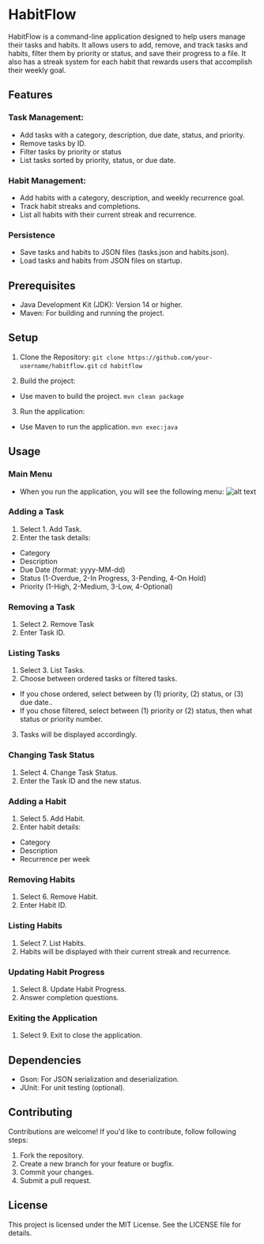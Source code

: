 # HabitFlow

HabitFlow is a command-line application designed to help users manage their tasks and habits. It allows users to add, remove, and track tasks and habits, filter them by priority or status, and save their progress to a file. It also has a streak system for each habit that rewards users that accomplish their weekly goal.

## Features

### Task Management: 

- Add tasks with a category, description, due date, status, and priority.
- Remove tasks by ID.
- Filter tasks by priority or status
- List tasks sorted by priority, status, or due date.

### Habit Management:

- Add habits with a category, description, and weekly recurrence goal.
- Track habit streaks and completions.
- List all habits with their current streak and recurrence.

### Persistence 

- Save tasks and habits to JSON files (tasks.json and habits.json).
- Load tasks and habits from JSON files on startup.

## Prerequisites

- Java Development Kit (JDK): Version 14 or higher.
- Maven: For building and running the project.

## Setup 

1. Clone the Repository: 
 ```git clone https://github.com/your-username/habitflow.git```
 ```cd habitflow```

2. Build the project:
- Use maven to build the project.
```mvn clean package```

3. Run the application:
- Use Maven to run the application.
```mvn exec:java```

## Usage

### Main Menu 
- When you run the application, you will see the following menu:
![alt text](image.png)

### Adding a Task 
1. Select 1. Add Task.
2. Enter the task details: 
- Category
- Description
- Due Date (format: yyyy-MM-dd)
- Status (1-Overdue, 2-In Progress, 3-Pending, 4-On Hold)
- Priority (1-High, 2-Medium, 3-Low, 4-Optional)

### Removing a Task 
1. Select 2. Remove Task
2. Enter Task ID.

### Listing Tasks
1. Select 3. List Tasks.
2. Choose between ordered tasks or filtered tasks.
- If you chose ordered, select between by (1) priority, (2) status, or (3) due date..
- If you chose filtered, select between (1) priority or (2) status, then what status or priority number.
3. Tasks will be displayed accordingly. 

### Changing Task Status 
1. Select 4. Change Task Status.
2. Enter the Task ID and the new status.

### Adding a Habit
1. Select 5. Add Habit.
2. Enter habit details:
- Category
- Description 
- Recurrence per week

### Removing Habits 
1. Select 6. Remove Habit.
2. Enter Habit ID.

### Listing Habits
1. Select 7. List Habits.
2. Habits will be displayed with their current streak and recurrence.

### Updating Habit Progress
1. Select 8. Update Habit Progress.
2. Answer completion questions.

### Exiting the Application
1. Select 9. Exit to close the application.

## Dependencies
- Gson: For JSON serialization and deserialization.
- JUnit: For unit testing (optional).

## Contributing
Contributions are welcome! If you'd like to contribute, follow following steps:

1. Fork the repository.
2. Create a new branch for your feature or bugfix.
3. Commit your changes.
4. Submit a pull request.

## License 
This project is licensed under the MIT License. See the LICENSE file for details.